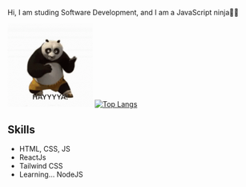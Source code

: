 Hi, I am studing Software Development, and I am a JavaScript ninja🥷🏼

<img src="https://github.com/mikeys2002/mikeys2002/blob/main/kungfupanda.gif" width="170" > [![Top Langs](https://github-readme-stats.vercel.app/api/top-langs/?username=anuraghazra&layout=compact)](https://github.com/anuraghazra/github-readme-stats)

## Skills
* HTML, CSS, JS
* ReactJs
* Tailwind CSS
* Learning... NodeJS
